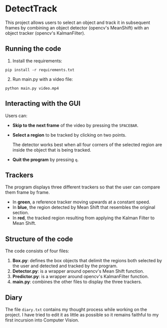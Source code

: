 # DetectTrack

This project allows users to select an object and track it in subsequent frames by combining an object detector (opencv's MeanShift) with an object tracker (opencv's KalmanFilter). 

## Running the code

1. Install the requirements:

```
pip install -r requirements.txt
```

2. Run main.py with a video file:

```
python main.py video.mp4
```

## Interacting with the GUI

Users can:
* **Skip to the next frame** of the video by pressing the `SPACEBAR`.

* **Select a region** to be tracked by clicking on two points.

    The detector works best when all four corners of the selected region are inside the object that is being tracked.

* **Quit the program** by pressing `q`.

## Trackers

The program displays three different trackers so that the user can compare them frame by frame.

* In **green**, a reference tracker moving upwards at a constant speed.
* In **blue**, the region detected by Mean Shift that resembles the original section.
* In **red**, the tracked region resulting from applying the Kalman Filter to Mean Shift.  


## Structure of the code

The code consists of four files:

1. **Box.py**: defines the box objects that delimit the regions both selected by the user and detected and tracked by the program.
2. **Detector.py**: is a wrapper around opencv's Mean Shift function.
3. **Predictor.py**: is a wrapper around opencv's KalmanFilter function. 
4. **main.py**: combines the other files to display the three trackers.


## Diary

The file `diary.txt` contains my thought process while working on the project. I have tried to edit it as little as possible so it remains faithful to my first incursion into Computer Vision.